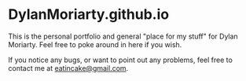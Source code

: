 # DylanMoriarty.github.io

This is the personal portfolio and general "place for my stuff" for Dylan Moriarty. Feel free to poke around in here if you wish.

If you notice any bugs, or want to point out any problems, feel free to contact me at eatincake@gmail.com.
